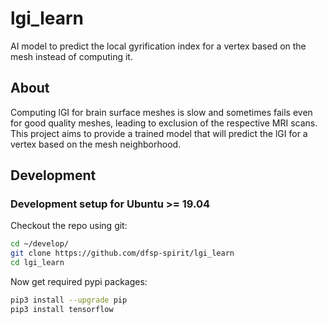# lgi_learn
AI model to predict the local gyrification index for a vertex based on the mesh instead of computing it.


## About

Computing lGI for brain surface meshes is slow and sometimes fails even for good quality meshes, leading to exclusion of the respective MRI scans. This project aims to provide a trained model that will predict the lGI for a vertex based on the mesh neighborhood.

## Development

### Development setup for Ubuntu >= 19.04

Checkout the repo using git:

```bash
cd ~/develop/
git clone https://github.com/dfsp-spirit/lgi_learn
cd lgi_learn
```

Now get required pypi packages:

```bash
pip3 install --upgrade pip
pip3 install tensorflow
```
